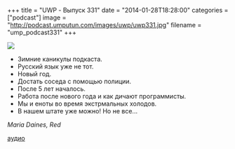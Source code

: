 +++
title = "UWP - Выпуск 331"
date = "2014-01-28T18:28:00"
categories = ["podcast"]
image = "http://podcast.umputun.com/images/uwp/uwp331.jpg"
filename = "ump_podcast331"
+++

![](https://podcast.umputun.com/images/uwp/uwp331.jpg)

- Зимние каникулы подкаста.
- Русский язык уже не тот.
- Новый год.
- Достать соседа с помощью полиции.
- После 5 лет началось.
- Работа после нового года и как дичают программисты.
- Мы и еноты во время экстрмальных холодов.
- В нашем штате уже можно! Но не все...

_Maria Daines, Red_

[аудио](https://podcast.umputun.com/media/ump_podcast331.mp3)
<audio src="https://podcast.umputun.com/media/ump_podcast331.mp3" preload="none"></audio>
